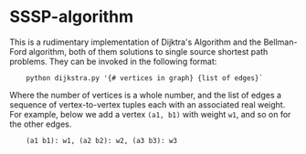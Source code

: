 SSSP-algorithm
==============

This is a rudimentary implementation of Dijktra's Algorithm and the
Bellman-Ford algorithm, both of them solutions to single source shortest path
problems. They can be invoked in the following format:

```
    python dijkstra.py '{# vertices in graph} {list of edges}`
```

Where the number of vertices is a whole number, and the list of edges a sequence
of vertex-to-vertex tuples each with an associated real weight. For example,
below we add a vertex `(a1, b1)` with weight `w1`, and so on for the other edges.

```
    (a1 b1): w1, (a2 b2): w2, (a3 b3): w3
```
